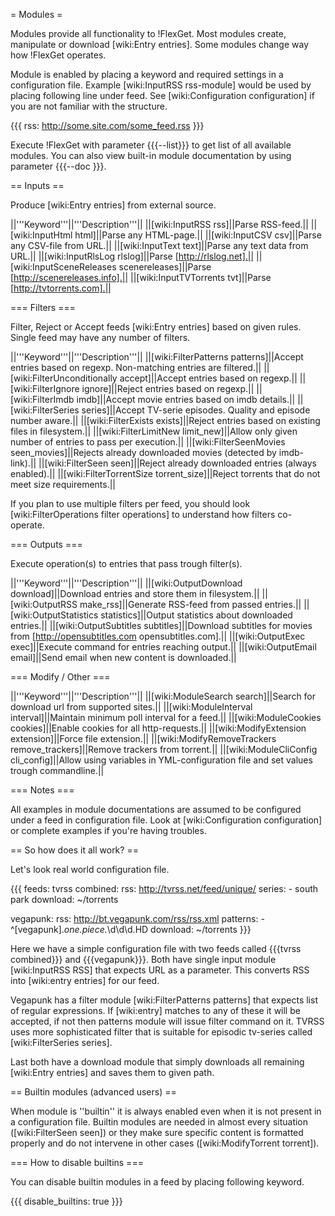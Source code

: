 = Modules =

Modules provide all functionality to !FlexGet. Most modules create, manipulate or download [wiki:Entry entries]. Some modules change way how !FlexGet operates.

Module is enabled by placing a keyword and required settings in a configuration file. Example [wiki:InputRSS rss-module] would be used by placing following line under feed. See [wiki:Configuration configuration] if you are not familiar with the structure.

{{{
rss: http://some.site.com/some_feed.rss
}}}

Execute !FlexGet with parameter {{{--list}}} to get list of all available modules. You can also view built-in module documentation by using parameter {{{--doc <keyword>}}}.

== Inputs ==

Produce [wiki:Entry entries] from external source.

||'''Keyword'''||'''Description'''||
||[wiki:InputRSS rss]||Parse RSS-feed.||
||[wiki:InputHtml html]||Parse any HTML-page.||
||[wiki:InputCSV csv]||Parse any CSV-file from URL.||
||[wiki:InputText text]||Parse any text data from URL.||
||[wiki:InputRlsLog rlslog]||Parse [http://rlslog.net].||
||[wiki:InputSceneReleases scenereleases]||Parse [http://scenereleases.info].||
||[wiki:InputTVTorrents tvt]||Parse [http://tvtorrents.com].||

=== Filters ===

Filter, Reject or Accept feeds [wiki:Entry entries] based on given rules. Single feed may have any number of filters.

||'''Keyword'''||'''Description'''||
||[wiki:FilterPatterns patterns]||Accept entries based on regexp. Non-matching entries are filtered.||
||[wiki:FilterUnconditionally accept]||Accept entries based on regexp.||
||[wiki:FilterIgnore ignore]||Reject entries based on regexp.||
||[wiki:FilterImdb imdb]||Accept movie entries based on imdb details.||
||[wiki:FilterSeries series]||Accept TV-serie episodes. Quality and episode number aware.||
||[wiki:FilterExists exists]||Reject entries based on existing files in filesystem.||
||[wiki:FilterLimitNew limit_new]||Allow only given number of entries to pass per execution.||
||[wiki:FilterSeenMovies seen_movies]||Rejects already downloaded movies (detected by imdb-link).||
||[wiki:FilterSeen seen]||Reject already downloaded entries (always enabled).||
||[wiki:FilterTorrentSize torrent_size]||Reject torrents that do not meet size requirements.||

If you plan to use multiple filters per feed, you should look [wiki:FilterOperations filter operations] to understand how filters co-operate.

=== Outputs ===

Execute operation(s) to entries that pass trough filter(s).

||'''Keyword'''||'''Description'''||
||[wiki:OutputDownload download]||Download entries and store them in filesystem.||
||[wiki:OutputRSS make_rss]||Generate RSS-feed from passed entries.||
||[wiki:OutputStatistics statistics]||Output statistics about downloaded entries.||
||[wiki:OutputSubtitles subtitles]||Download subtitles for movies from [http://opensubtitles.com opensubtitles.com].||
||[wiki:OutputExec exec]||Execute command for entries reaching output.||
||[wiki:OutputEmail email]||Send email when new content is downloaded.||

=== Modify / Other ===

||'''Keyword'''||'''Description'''||
||[wiki:ModuleSearch search]||Search for download url from supported sites.||
||[wiki:ModuleInterval interval]||Maintain minimum poll interval for a feed.||
||[wiki:ModuleCookies cookies]||Enable cookies for all http-requests.||
||[wiki:ModifyExtension extension]||Force file extension.||
||[wiki:ModifyRemoveTrackers remove_trackers]||Remove trackers from torrent.||
||[wiki:ModuleCliConfig cli_config]||Allow using variables in YML-configuration file and set values trough commandline.||

=== Notes ===

All examples in module documentations are assumed to be configured under a feed in configuration file. Look at [wiki:Configuration configuration] or complete examples if you're having troubles.

== So how does it all work? ==

Let's look real world configuration file.

{{{
feeds:
  tvrss combined:
    rss: http://tvrss.net/feed/unique/
    series:
      - south park
    download: ~/torrents

  vegapunk:
    rss: http://bt.vegapunk.com/rss/rss.xml
    patterns:
      - ^\[vegapunk\].*one.piece.*\d\d\d.HD
    download: ~/torrents
}}}

Here we have a simple configuration file with two feeds called {{{tvrss combined}}}
and {{{vegapunk}}}. Both have single input module [wiki:InputRSS RSS] that expects URL as a parameter.
This converts RSS into [wiki:entry entries] for our feed. 

Vegapunk has a filter module [wiki:FilterPatterns patterns] that expects list of regular expressions. If [wiki:entry] matches to any of these it will be accepted, if not then patterns module will issue filter command on it. TVRSS uses more sophisticated filter that is suitable for episodic tv-series called [wiki:FilterSeries series].

Last both have a download module that simply downloads all remaining [wiki:Entry entries] and saves them to given path.

== Builtin modules (advanced users) ==

When module is ''builtin'' it is always enabled even when it is not present in a configuration file. Builtin modules are 
needed in almost every situation ([wiki:FilterSeen seen]) or they make sure specific content is formatted 
properly and do not intervene in other cases ([wiki:ModifyTorrent torrent]).

=== How to disable builtins ===

You can disable builtin modules in a feed by placing following keyword.

{{{
disable_builtins: true
}}}